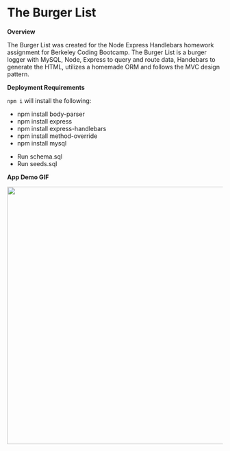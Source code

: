 # The Burger List

**Overview**

The Burger List was created for the Node Express Handlebars homework assignment for Berkeley Coding Bootcamp. The Burger List is a burger logger with MySQL, Node, Express to query and route data, Handebars to generate the HTML, utilizes a homemade ORM and follows the MVC design pattern.

**Deployment Requirements**

`npm i` will install the following:

* npm install body-parser
* npm install express
* npm install express-handlebars
* npm install method-override
* npm install mysql

- Run schema.sql
- Run seeds.sql

**App Demo GIF**

<img src="https://github.com/julienshim/burger/blob/master/public/assets/img/theburgerlist-appdemo.gif?raw=true" width="600px"/>

